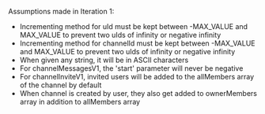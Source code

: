 Assumptions made in Iteration 1:
- Incrementing method for uId must be kept between -MAX_VALUE and MAX_VALUE to prevent two uIds of infinity or negative infinity
- Incrementing method for channelId must be kept between -MAX_VALUE and MAX_VALUE to prevent two uIds of infinity or negative infinity
- When given any string, it will be in ASCII characters
- For channelMessagesV1, the 'start' parameter will never be negative
- For channelInviteV1, invited users will be added to the allMembers array of the channel by default
- When channel is created by user, they also get added to ownerMembers array in addition to allMembers array